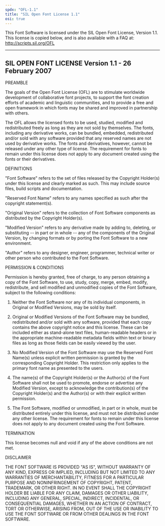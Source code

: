 ```yaml
---
spdx: "OFL-1.1"
title: "SIL Open Font License 1.1"
osi: true
---
```

This Font Software is licensed under the SIL Open Font License, Version 1.1.
This license is copied below, and is also available with a FAQ at:
http://scripts.sil.org/OFL

---------------------------------------------------------------------------
SIL OPEN FONT LICENSE Version 1.1 - 26 February 2007
---------------------------------------------------------------------------

PREAMBLE

The goals of the Open Font License (OFL) are to stimulate worldwide development
of collaborative font projects, to support the font creation efforts of academic
and linguistic communities, and to provide a free and open framework in which
fonts may be shared and improved in partnership with others.

The OFL allows the licensed fonts to be used, studied, modified and redistributed
freely as long as they are not sold by themselves. The fonts, including any
derivative works, can be bundled, embedded, redistributed and/or sold with any
software provided that any reserved names are not used by derivative works. The
fonts and derivatives, however, cannot be released under any other type of license.
The requirement for fonts to remain under this license does not apply to any
document created using the fonts or their derivatives.

DEFINITIONS

"Font Software" refers to the set of files released by the Copyright Holder(s) under
this license and clearly marked as such. This may include source files, build
scripts and documentation.

"Reserved Font Name" refers to any names specified as such after the copyright
statement(s).

"Original Version" refers to the collection of Font Software components as
distributed by the Copyright Holder(s).

"Modified Version" refers to any derivative made by adding to, deleting, or
substituting -- in part or in whole -- any of the components of the Original Version,
by changing formats or by porting the Font Software to a new environment.

"Author" refers to any designer, engineer, programmer, technical writer or other
person who contributed to the Font Software.

PERMISSION & CONDITIONS

Permission is hereby granted, free of charge, to any person obtaining a copy of the
Font Software, to use, study, copy, merge, embed, modify, redistribute, and sell
modified and unmodified copies of the Font Software, subject to the following
conditions:

1) Neither the Font Software nor any of its individual components, in Original or
Modified Versions, may be sold by itself.

2) Original or Modified Versions of the Font Software may be bundled, redistributed
and/or sold with any software, provided that each copy contains the above copyright
notice and this license. These can be included either as stand-alone text files,
human-readable headers or in the appropriate machine-readable metadata fields within
text or binary files as long as those fields can be easily viewed by the user.

3) No Modified Version of the Font Software may use the Reserved Font Name(s) unless
explicit written permission is granted by the corresponding Copyright Holder. This
restriction only applies to the primary font name as presented to the users.

4) The name(s) of the Copyright Holder(s) or the Author(s) of the Font Software shall
not be used to promote, endorse or advertise any Modified Version, except to
acknowledge the contribution(s) of the Copyright Holder(s) and the Author(s) or with
their explicit written permission.

5) The Font Software, modified or unmodified, in part or in whole, must be distributed
entirely under this license, and must not be distributed under any other license. The
requirement for fonts to remain under this license does not apply to any document
created using the Font Software.

TERMINATION

This license becomes null and void if any of the above conditions are not met.

DISCLAIMER

THE FONT SOFTWARE IS PROVIDED "AS IS", WITHOUT WARRANTY OF ANY KIND, EXPRESS OR IMPLIED,
INCLUDING BUT NOT LIMITED TO ANY WARRANTIES OF MERCHANTABILITY, FITNESS FOR A
PARTICULAR PURPOSE AND NONINFRINGEMENT OF COPYRIGHT, PATENT, TRADEMARK, OR OTHER
RIGHT. IN NO EVENT SHALL THE COPYRIGHT HOLDER BE LIABLE FOR ANY CLAIM, DAMAGES OR OTHER
LIABILITY, INCLUDING ANY GENERAL, SPECIAL, INDIRECT, INCIDENTAL, OR CONSEQUENTIAL DAMAGES,
WHETHER IN AN ACTION OF CONTRACT, TORT OR OTHERWISE, ARISING FROM, OUT OF THE USE OR
INABILITY TO USE THE FONT SOFTWARE OR FROM OTHER DEALINGS IN THE FONT SOFTWARE.
